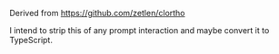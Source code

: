 
Derived from 
https://github.com/zetlen/clortho

I intend to strip this of any prompt interaction and maybe convert it to TypeScript.
